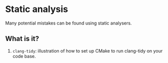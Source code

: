 # Static analysis

Many potential mistakes can be found using static analysers.


## What is it?

1. `clang-tidy`: illustration of how to set up CMake to run clang-tidy on your
   code base.
